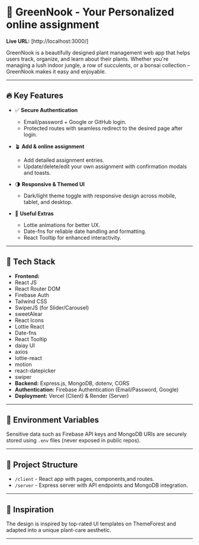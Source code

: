 # 🌿 GreenNook - Your Personalized online assignment

**Live URL:** [http://localhost:3000/]

GreenNook is a beautifully designed plant management web app that helps users track, organize, and learn about their plants. Whether you're managing a lush indoor jungle, a row of succulents, or a bonsai collection – GreenNook makes it easy and enjoyable.

---

## 🔥 Key Features

- ✅ **Secure Authentication**

  - Email/password + Google or GitHub login.
  - Protected routes with seamless redirect to the desired page after login.

- 🪴 **Add & online assignment**

  - Add detailed assignment entries.
  - Update/delete/edit your own assignment with confirmation modals and toasts.

- 🌗 **Responsive & Themed UI**

  - Dark/light theme toggle with responsive design across mobile, tablet, and desktop.

- 📆 **Useful Extras**
  - Lottie animations for better UX.
  - Date-fns for reliable date handling and formatting.
  - React Tooltip for enhanced interactivity.

---

## 🚀 Tech Stack

- **Frontend:**
- React JS
- React Router DOM
- Firebase Auth
- Tailwind CSS
- SwiperJS (for Slider/Carousel)
- sweetAlear
- React Icons
- Lottie React
- Date-fns
- React Tooltip
- daiay UI
- axios
- lottie-react
- motion
- react-datepicker
- swiper
- **Backend:** Express.js, MongoDB, dotenv, CORS
- **Authentication:** Firebase Authentication (Email/Password, Google)
- **Deployment:** Vercel (Client) & Render (Server)

---

## 🔐 Environment Variables

Sensitive data such as Firebase API keys and MongoDB URIs are securely stored using `.env` files (never exposed in public repos).

---

## 📂 Project Structure

- `/client` - React app with pages, components,and routes.
- `/server` - Express server with API endpoints and MongoDB integration.

---

## 🧠 Inspiration

The design is inspired by top-rated UI templates on ThemeForest and adapted into a unique plant-care aesthetic.

---
